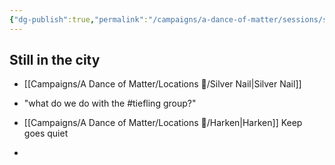 ```yaml
---
{"dg-publish":true,"permalink":"/campaigns/a-dance-of-matter/sessions/session-1015/","dgPassFrontmatter":true}
---
```



## Still in the city
- [[Campaigns/A Dance of Matter/Locations 📌/Silver Nail\|Silver Nail]]
- "what do we do with the #tiefling group?"

- [[Campaigns/A Dance of Matter/Locations 📌/Harken\|Harken]] Keep goes quiet
- 